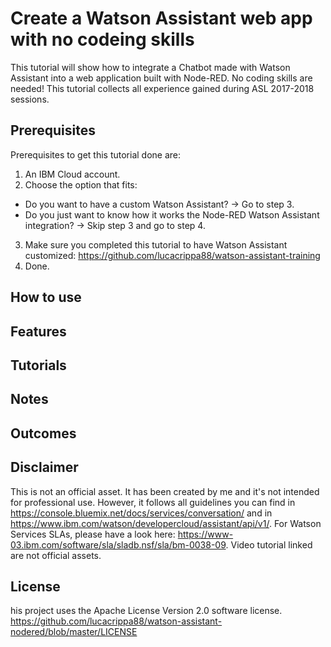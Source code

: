 # Create a Watson Assistant web app with no codeing skills

This tutorial will show how to integrate a Chatbot made with Watson Assistant into a web application built with Node-RED. No coding skills are needed!
This tutorial collects all experience gained during ASL 2017-2018 sessions.

## Prerequisites
Prerequisites to get this tutorial done are:
1. An IBM Cloud account.
2. Choose the option that fits:
  - Do you want to have a custom Watson Assistant? -> Go to step 3.
  - Do you just want to know how it works the Node-RED Watson Assistant integration? -> Skip step 3 and go to step 4.
3. Make sure you completed this tutorial to have Watson Assistant customized: https://github.com/lucacrippa88/watson-assistant-training
4. Done.

## How to use

## Features

## Tutorials

## Notes

## Outcomes

## Disclaimer

This is not an official asset. It has been created by me and it's not intended for professional use. However, it follows all guidelines you can find in https://console.bluemix.net/docs/services/conversation/ and in https://www.ibm.com/watson/developercloud/assistant/api/v1/. For Watson Services SLAs, please have a look here: https://www-03.ibm.com/software/sla/sladb.nsf/sla/bm-0038-09. Video tutorial linked are not official assets.

## License

his project uses the Apache License Version 2.0 software license. https://github.com/lucacrippa88/watson-assistant-nodered/blob/master/LICENSE
